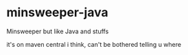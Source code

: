 # minsweeper-java

Minsweeper but like Java and stuffs

it's on maven central i think, can't be bothered telling u where